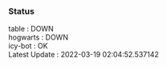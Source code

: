 ### Status


table : DOWN  
hogwarts : DOWN  
icy-bot : OK  
Latest Update : 2022-03-19 02:04:52.537142
